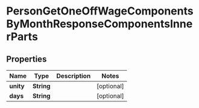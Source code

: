 

# PersonGetOneOffWageComponentsByMonthResponseComponentsInnerParts


## Properties

| Name | Type | Description | Notes |
|------------ | ------------- | ------------- | -------------|
|**unity** | **String** |  |  [optional] |
|**days** | **String** |  |  [optional] |



